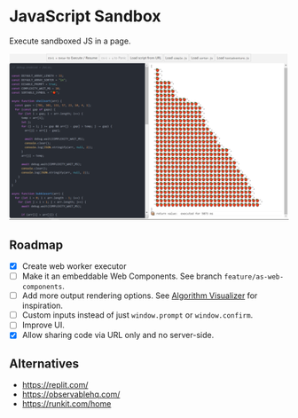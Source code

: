 # JavaScript Sandbox

Execute sandboxed JS in a page.

![Screenshot](/docs/screenshot.png)

## Roadmap

- [x] Create web worker executor
- [ ] Make it an embeddable Web Components. See branch
      `feature/as-web-components`.
- [ ] Add more output rendering options. See
      [Algorithm Visualizer](https://github.com/algorithm-visualizer/algorithm-visualizer)
      for inspiration.
- [ ] Custom inputs instead of just `window.prompt` or `window.confirm`.
- [ ] Improve UI.
- [x] Allow sharing code via URL only and no server-side.

## Alternatives

- https://replit.com/
- https://observablehq.com/
- https://runkit.com/home
